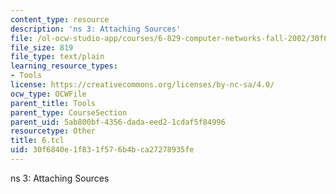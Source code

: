 ```yaml
---
content_type: resource
description: 'ns 3: Attaching Sources'
file: /ol-ocw-studio-app/courses/6-829-computer-networks-fall-2002/30f6840e1f831f576b4bca27278935fe_6.tcl
file_size: 819
file_type: text/plain
learning_resource_types:
- Tools
license: https://creativecommons.org/licenses/by-nc-sa/4.0/
ocw_type: OCWFile
parent_title: Tools
parent_type: CourseSection
parent_uid: 5ab800bf-4356-dada-eed2-1cdaf5f84996
resourcetype: Other
title: 6.tcl
uid: 30f6840e-1f83-1f57-6b4b-ca27278935fe
---
```

ns 3: Attaching Sources